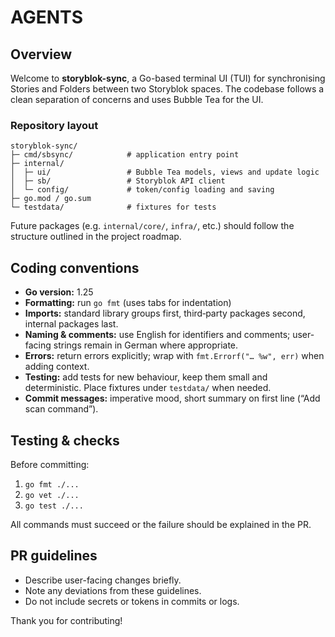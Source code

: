 # AGENTS

## Overview
Welcome to **storyblok-sync**, a Go-based terminal UI (TUI) for synchronising Stories and Folders between two Storyblok spaces. The codebase follows a clean separation of concerns and uses Bubble Tea for the UI.

### Repository layout
```
storyblok-sync/
├─ cmd/sbsync/            # application entry point
├─ internal/
│  ├─ ui/                 # Bubble Tea models, views and update logic
│  ├─ sb/                 # Storyblok API client
│  └─ config/             # token/config loading and saving
├─ go.mod / go.sum
└─ testdata/              # fixtures for tests
```
Future packages (e.g. `internal/core/`, `infra/`, etc.) should follow the structure outlined in the project roadmap.

## Coding conventions
- **Go version:** 1.25  
- **Formatting:** run `go fmt` (uses tabs for indentation)  
- **Imports:** standard library groups first, third‑party packages second, internal packages last.  
- **Naming & comments:** use English for identifiers and comments; user-facing strings remain in German where appropriate.  
- **Errors:** return errors explicitly; wrap with `fmt.Errorf("… %w", err)` when adding context.  
- **Testing:** add tests for new behaviour, keep them small and deterministic. Place fixtures under `testdata/` when needed.  
- **Commit messages:** imperative mood, short summary on first line (“Add scan command”).  

## Testing & checks
Before committing:
1. `go fmt ./...`
2. `go vet ./...`
3. `go test ./...`

All commands must succeed or the failure should be explained in the PR.

## PR guidelines
- Describe user-facing changes briefly.
- Note any deviations from these guidelines.
- Do not include secrets or tokens in commits or logs.

Thank you for contributing!
